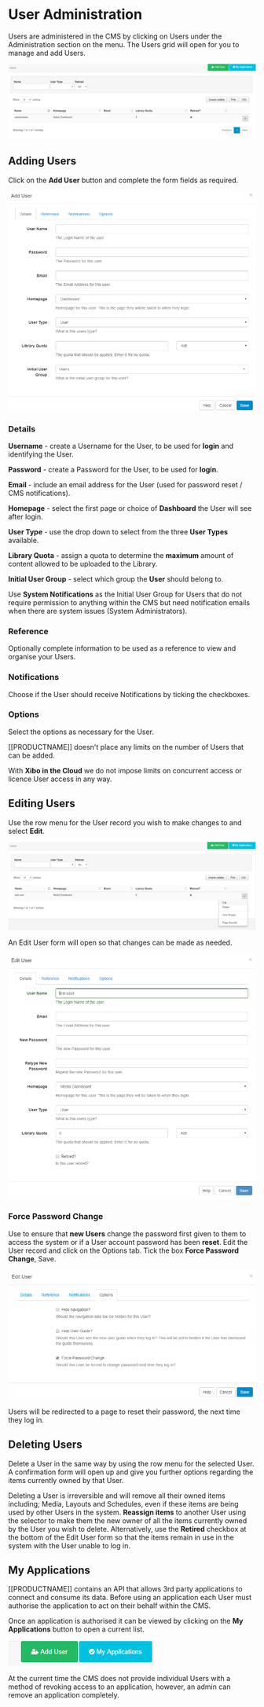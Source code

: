 <!--toc=users-->

# User Administration

Users are administered in the CMS by clicking on Users under the Administration section on the menu. The Users grid will open for you to manage and add Users.

![Users Admin Grid](img/users_admin_grid.png)

## Adding Users

Click on the **Add User** button and complete the form fields as required.

![Users Add Form](img/users_add_form.png)

### Details

**Username** - create a Username for the User, to be used for **login** and identifying the User.

**Password** - create a Password for the User, to be used for **login**.

**Email** - include an email address for the User (used for password reset / CMS notifications).

**Homepage** - select the first page or choice of **Dashboard** the User will see after login. 

**User Type** - use the drop down to select from the three **User Types** available.

**Library Quota** -  assign a quota to determine the **maximum** amount of content allowed to be uploaded to the Library. 

**Initial User Group** - select which group the **User** should belong to.

<tip>

Use **System Notifications** as the Initial User Group for Users that do not require permission to anything within the CMS but need notification emails when there are system issues (System Administrators).

</tip>

### Reference

Optionally complete information to be used as a reference to view and organise your Users.

### Notifications

Choose if the User should receive Notifications by ticking the checkboxes.

### Options

Select the options as necessary for the User.

<tip>
[[PRODUCTNAME]] doesn't place any limits on the number of Users that can be added.

</tip>

<nonwhite>

<cloud>

With **Xibo in the Cloud** we do not impose limits on concurrent access or licence User access in any way.

</cloud>

</nonwhite>

## Editing Users

Use the row menu for the User record you wish to make changes to and select **Edit**.

![Users Edit Row Menu](img/users_edit_row_menu.png)

An Edit User form will open so that changes can be made as needed.

![Users Edit Form](img/users_edit_form.png)

### Force Password Change

Use to ensure that **new Users** change the password first given to them to access the system or if a User account password has been **reset**.
Edit the User record and click on the Options tab. Tick the box **Force Password Change**, Save.

![Users Edit Options](img/users_edit_options.png)

Users will be redirected to a page to reset their password, the next time they log in.

  

## Deleting Users

Delete a User in the same way by using the row menu for the selected User.
A confirmation form will open up and give you further options regarding the items currently owned by that User.

<tip>

Deleting a User is irreversible and will remove all their owned items including; Media, Layouts and Schedules, even if these items are being used by other Users in the system. **Reassign items** to another User using the selector to make them the new owner of all the items currently owned by the User you wish to delete. Alternatively, use the **Retired** checkbox at the bottom of the Edit User form so that the items remain in use in the system with the User unable to log in. 

</tip>

## My Applications

[[PRODUCTNAME]] contains an API that allows 3rd party applications to connect and consume its data. Before using an application each User must authorise the application to act on their behalf within the CMS.

Once an application is authorised it can be viewed by clicking on the **My Applications** button to open a current list.

  ![Users My Applications](img/users_my_applications_button.png)

<tip>

At the current time the CMS does not provide individual Users with a method of revoking access to an application, however, an admin can remove an application completely.

</tip>